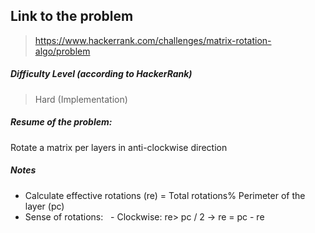  ## Link to the problem
 
 > https://www.hackerrank.com/challenges/matrix-rotation-algo/problem
 
 ##### Difficulty Level (according to HackerRank)
 
 > Hard (Implementation)
 
 ##### Resume of the problem:
 Rotate a matrix per layers in anti-clockwise direction
 
 ##### Notes
- Calculate effective rotations (re) = Total rotations% Perimeter of the layer (pc)
- Sense of rotations:
    - Clockwise: re> pc / 2 -> re = pc - re